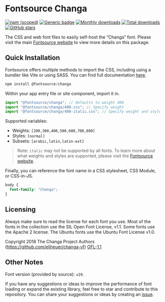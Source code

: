 # Fontsource Changa

[![npm (scoped)](https://img.shields.io/npm/v/@fontsource/changa?color=brightgreen)](https://www.npmjs.com/package/@fontsource/changa) [![Generic badge](https://img.shields.io/badge/fontsource-passing-brightgreen)](https://github.com/fontsource/fontsource) [![Monthly downloads](https://badgen.net/npm/dm/@fontsource/changa)](https://github.com/fontsource/fontsource) [![Total downloads](https://badgen.net/npm/dt/@fontsource/changa)](https://github.com/fontsource/fontsource) [![GitHub stars](https://img.shields.io/github/stars/fontsource/fontsource.svg?style=social&label=Star)](https://github.com/fontsource/fontsource/stargazers)

The CSS and web font files to easily self-host the “Changa” font. Please visit the main [Fontsource website](https://fontsource.org/fonts/changa) to view more details on this package.

## Quick Installation

Fontsource offers multiple methods to import the CSS, including using a bundler like Vite or using SASS. You can find full documentation [here](https://fontsource.org/docs/getting-started/introduction).

```javascript
npm install @fontsource/changa
```

Within your app entry file or site component, import it in.

```javascript
import "@fontsource/changa"; // Defaults to weight 400
import "@fontsource/changa/400.css"; // Specify weight
import "@fontsource/changa/400-italic.css"; // Specify weight and style
```

Supported variables:
- Weights: `[200,300,400,500,600,700,800]`
- Styles: `[normal]`
- Subsets: `[arabic,latin,latin-ext]`

> Note: `italic` may not be supported by all fonts. To learn more about what weights and styles are supported, please visit the [Fontsource website](https://fontsource.org/fonts/changa).

Finally, you can reference the font name in a CSS stylesheet, CSS Module, or CSS-in-JS.

```css
body {
  font-family: "Changa";
}
```

## Licensing
Always make sure to read the license for each font you use. Most of the fonts in the collection use the SIL Open Font License, v1.1. Some fonts use the Apache 2 license. The Ubuntu fonts use the Ubuntu Font License v1.0.

Copyright 2018 The Changa Project Authors (https://github.com/eliheuer/changa-vf)
[OFL-1.1](https://openfontlicense.org)

## Other Notes
Font version (provided by source): `v29`.

If you have any suggestions or ideas to improve the performance of font loading or expand the existing library, feel free to star and contribute to this repository. You can share your suggestions or ideas by creating an [issue](https://github.com/fontsource/fontsource/issues).